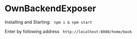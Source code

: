 # OwnBackendExposer

Installing and Starting:
<code>
  npm i & npm start
  </code>
  
  Enter by following address
  <code>
  http://localhost:8080/home/book
  </code>
